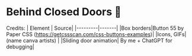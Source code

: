 # Behind Closed Doors 🚪
Credits:
| Element | Source|
|---------|-------|
|Box borders|Button 55 by Paper CSS (https://getcssscan.com/css-buttons-examples)|
|Icons, GIFs| (name canva artists) |
|Sliding door animation| By me + ChatGPT for debugging|

